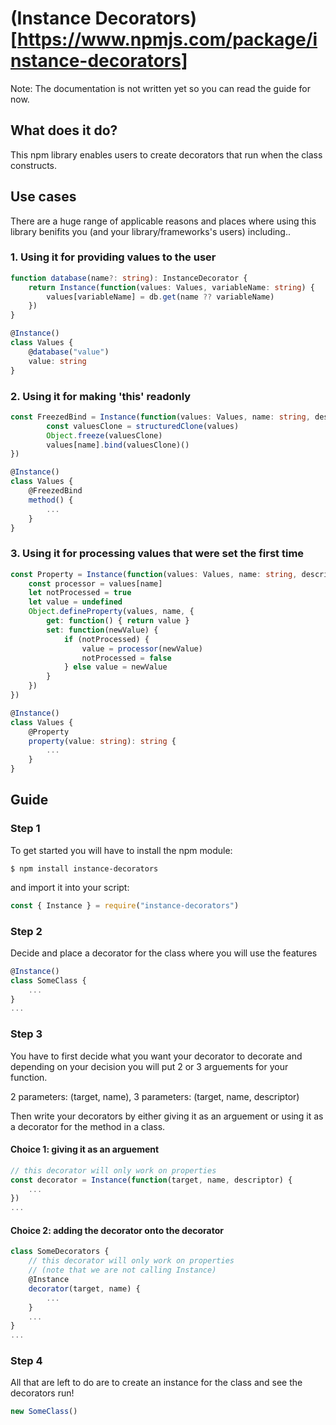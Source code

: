 # (Instance Decorators)[https://www.npmjs.com/package/instance-decorators]
Note: The documentation is not written yet so you can read the guide for now.
## What does it do?
This npm library enables users to create decorators that run when the class constructs.
## Use cases
There are a huge range of applicable reasons and places where using this library benifits you (and your library/frameworks's users) including..
### 1. Using it for providing values to the user
```TypeScript
function database(name?: string): InstanceDecorator {
    return Instance(function(values: Values, variableName: string) {
        values[variableName] = db.get(name ?? variableName)
    })
}

@Instance()
class Values {
    @database("value")
    value: string
}
```
### 2. Using it for making 'this' readonly
```TypeScript
const FreezedBind = Instance(function(values: Values, name: string, descriptor: PropertyDescriptor) {
        const valuesClone = structuredClone(values)
        Object.freeze(valuesClone)
        values[name].bind(valuesClone)()
})

@Instance()
class Values {
    @FreezedBind
    method() {
        ...
    }
}
```
### 3. Using it for processing values that were set the first time
```TypeScript
const Property = Instance(function(values: Values, name: string, descriptor: PropertyDescriptor) {
    const processor = values[name]
    let notProcessed = true
    let value = undefined
    Object.defineProperty(values, name, {
        get: function() { return value }
        set: function(newValue) {
            if (notProcessed) {
                value = processor(newValue)
                notProcessed = false
            } else value = newValue
        }
    })
})

@Instance()
class Values {
    @Property
    property(value: string): string {
        ...
    }
}
```
## Guide
### Step 1
To get started you will have to install the npm module:
```
$ npm install instance-decorators
```
and import it into your script:
```TypeScript
const { Instance } = require("instance-decorators")
```
### Step 2
Decide and place a decorator for the class where you will use the features
```TypeScript
@Instance()
class SomeClass {
    ...
}
...
```
### Step 3
You have to first decide what you want your decorator to decorate and depending on your decision you will put 2 or 3 arguements for your function.  

2 parameters: (target, name), 3 parameters: (target, name, descriptor)  

Then write your decorators by either giving it as an arguement or using it as a decorator for the method in a class.  
#### Choice 1: giving it as an arguement
```TypeScript
// this decorator will only work on properties
const decorator = Instance(function(target, name, descriptor) {
    ...
})
...
```
#### Choice 2: adding the decorator onto the decorator
```TypeScript
class SomeDecorators {
    // this decorator will only work on properties
    // (note that we are not calling Instance)
    @Instance
    decorator(target, name) {
        ...
    }
    ...
}
...
```
### Step 4
All that are left to do are to create an instance for the class and see the decorators run!
```TypeScript
new SomeClass()
```

